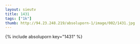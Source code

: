 ```yaml
--- 
layout: sieutv
title: 1431
tags: ["1k"]
thumb: http://94.23.248.219/absoluporn-1/image/002/1431.jpg
---
```

{% include absoluporn key="1431" %} 
